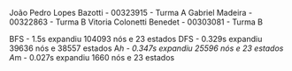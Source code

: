 João Pedro Lopes Bazotti - 00323915 - Turma A 
Gabriel Madeira - 00322863 - Turma B
Vitoria Colonetti Benedet - 00303081 - Turma B

BFS - 1.5s   expandiu 104093 nós e 23    estados
DFS - 0.329s expandiu 39636  nós e 38557 estados
A*h - 0.347s expandiu 25596  nós e 23    estados
A*m - 0.027s expandiu 1660   nós e 23    estados
